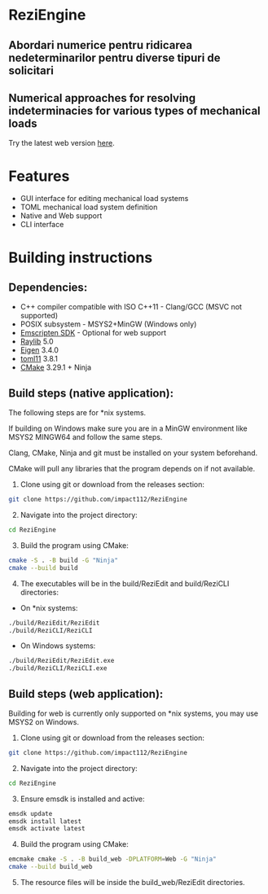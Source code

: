 # ReziEngine
## Abordari numerice pentru ridicarea nedeterminarilor pentru diverse tipuri de solicitari
## Numerical approaches for resolving indeterminacies for various types of mechanical loads

Try the latest web version [here](https://reziengine.github.io/latest/ReziEngine.html).

# Features
- GUI interface for editing mechanical load systems
- TOML mechanical load system definition
- Native and Web support
- CLI interface

# Building instructions

## Dependencies:
- C++ compiler compatible with ISO C++11 - Clang/GCC (MSVC not supported)
- POSIX subsystem - MSYS2+MinGW (Windows only)
- [Emscripten SDK](https://emscripten.org/docs/getting_started/downloads.html) - Optional for web support
- [Raylib](https://github.com/raysan5/raylib/releases/tag/5.0) 5.0
- [Eigen](https://gitlab.com/libeigen/eigen/-/releases/3.4.0) 3.4.0
- [toml11](https://github.com/ToruNiina/toml11/releases/tag/v3.8.1) 3.8.1
- [CMake](https://cmake.org/download/) 3.29.1 + Ninja

## Build steps (native application):
The following steps are for \*nix systems.

If building on Windows make sure you are in a MinGW environment like MSYS2 MINGW64 and follow the same steps.

Clang, CMake, Ninja and git must be installed on your system beforehand.

CMake will pull any libraries that the program depends on if not available.
1. Clone using git or download from the releases section:
```bash
git clone https://github.com/impact112/ReziEngine
```
2. Navigate into the project directory:
```bash
cd ReziEngine
```
3. Build the program using CMake:
```bash
cmake -S . -B build -G "Ninja"
cmake --build build
```
4. The executables will be in the build/ReziEdit and build/ReziCLI directories:
- On \*nix systems:
```bash
./build/ReziEdit/ReziEdit
./build/ReziCLI/ReziCLI
```
- On Windows systems:
```bash
./build/ReziEdit/ReziEdit.exe
./build/ReziCLI/ReziCLI.exe
```

## Build steps (web application):
Building for web is currently only supported on \*nix systems, you may use MSYS2 on Windows.
1. Clone using git or download from the releases section:
```bash
git clone https://github.com/impact112/ReziEngine
```
2. Navigate into the project directory:
```bash
cd ReziEngine
```
3. Ensure emsdk is installed and active:
```bash
emsdk update
emsdk install latest
emsdk activate latest
```
4. Build the program using CMake:
```bash
emcmake cmake -S . -B build_web -DPLATFORM=Web -G "Ninja"
cmake --build build_web
```
5. The resource files will be inside the build\_web/ReziEdit directories.
